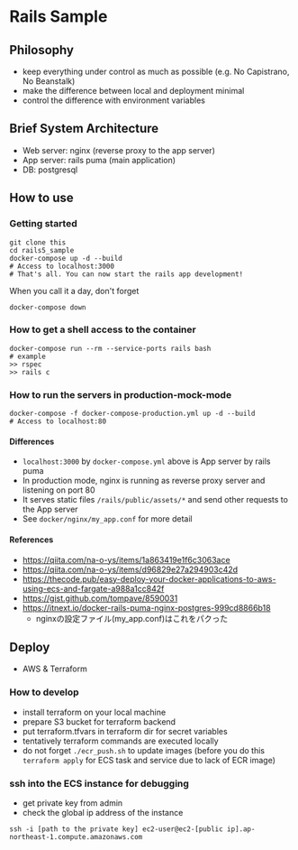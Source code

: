 # Rails Sample


## Philosophy
* keep everything under control as much as possible (e.g. No Capistrano, No Beanstalk)
* make the difference between local and deployment minimal
* control the difference with environment variables


## Brief System Architecture
* Web server: nginx (reverse proxy to the app server)
* App server: rails puma (main application)
* DB: postgresql


## How to use
### Getting started
```
git clone this
cd rails5_sample
docker-compose up -d --build
# Access to localhost:3000
# That's all. You can now start the rails app development!
```

When you call it a day, don't forget
```
docker-compose down
```

### How to get a shell access to the container
```
docker-compose run --rm --service-ports rails bash
# example
>> rspec
>> rails c
```

### How to run the servers in production-mock-mode
```
docker-compose -f docker-compose-production.yml up -d --build
# Access to localhost:80
```

#### Differences
* `localhost:3000` by `docker-compose.yml` above is App server by rails puma
* In production mode, nginx is running as reverse proxy server and listening on port 80
* It serves static files `/rails/public/assets/*` and send other requests to the App server
* See `docker/nginx/my_app.conf` for more detail

#### References
* https://qiita.com/na-o-ys/items/1a863419e1f6c3063ace
* https://qiita.com/na-o-ys/items/d96829e27a294903c42d
* https://thecode.pub/easy-deploy-your-docker-applications-to-aws-using-ecs-and-fargate-a988a1cc842f
* https://gist.github.com/tompave/8590031
* https://itnext.io/docker-rails-puma-nginx-postgres-999cd8866b18
  - nginxの設定ファイル(my_app.conf)はこれをパクった


## Deploy
* AWS & Terraform

### How to develop
* install terraform on your local machine
* prepare S3 bucket for terraform backend
* put terraform.tfvars in terraform dir for secret variables
* tentatively terraform commands are executed locally
* do not forget `./ecr_push.sh` to update images
(before you do this `terraform apply` for ECS task and service due to lack of ECR image)

### ssh into the ECS instance for debugging
* get private key from admin
* check the global ip address of the instance
```
ssh -i [path to the private key] ec2-user@ec2-[public ip].ap-northeast-1.compute.amazonaws.com
```
